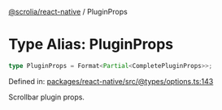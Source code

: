 [@scrolia/react-native](../README.md) / PluginProps

# Type Alias: PluginProps

```ts
type PluginProps = Format<Partial<CompletePluginProps>>;
```

Defined in: [packages/react-native/src/@types/options.ts:143](https://github.com/scrolia/react-native/blob/1fb46d4d308667f54f560e30294f1e8f8e5e5b84/packages/react-native/src/@types/options.ts#L143)

Scrollbar plugin props.
